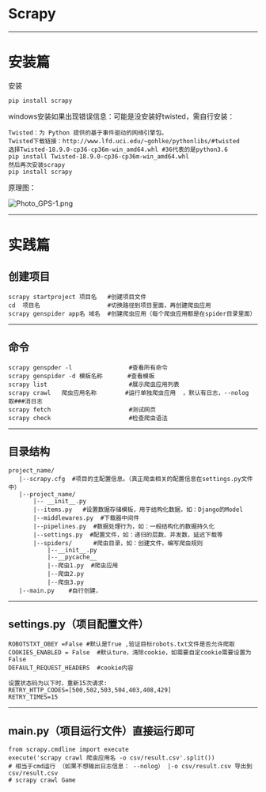 # Scrapy

---

# 安装篇

安装

```
pip install scrapy
```

windows安装如果出现错误信息：可能是没安装好twisted，需自行安装：

```
Twisted：为 Python 提供的基于事件驱动的网络引擎包。
Twisted下载链接：http://www.lfd.uci.edu/~gohlke/pythonlibs/#twisted
选择Twisted-18.9.0-cp36-cp36m-win_amd64.whl #36代表的是python3.6
pip install Twisted-18.9.0-cp36-cp36m-win_amd64.whl  
然后再次安装scrapy
pip install scrapy 
```

原理图：

![Photo_GPS-1.png](https://p-t001.github.io/image/blog/Scrapy-1.png)

---

# 实践篇

## 创建项目

```
scrapy startproject 项目名   #创建项目文件
cd  项目名                   #切换路径到项目里面，再创建爬虫应用
scrapy genspider app名 域名  #创建爬虫应用（每个爬虫应用都是在spider目录里面）
```

---

## 命令

```
scrapy genspder -l                #查看所有命令
scrapy genspider -d 模板名称       #查看模板
scrapy list                       #展示爬虫应用列表
scrapy crawl   爬虫应用名称        #运行单独爬虫应用  ，默认有日志，--nolog 取###消日志
scrapy fetch                      #测试网页
scrapy check                      #检查爬虫语法
```

---

## 目录结构

```
project_name/
   |--scrapy.cfg  #项目的主配置信息。（真正爬虫相关的配置信息在settings.py文件中）
   |--project_name/
       |-- __init__.py
       |--items.py   #设置数据存储模板，用于结构化数据，如：Django的Model
       |--middlewares.py  #下载器中间件
       |--pipelines.py  #数据处理行为，如：一般结构化的数据持久化
       |--settings.py  #配置文件，如：递归的层数、并发数，延迟下载等
       |--spiders/      #爬虫目录，如：创建文件，编写爬虫规则
      	   |--__init__.py
      	   |--__pycache__
      	   |--爬虫1.py  #爬虫应用
      	   |--爬虫2.py
      	   |--爬虫3.py
   |--main.py    #自行创建，
```

---

## settings.py（项目配置文件）

```
ROBOTSTXT_OBEY =False #默认是True ,验证目标robots.txt文件是否允许爬取
COOKIES_ENABLED = False  #默认ture，清除cookie，如需要自定cookie需要设置为False
DEFAULT_REQUEST_HEADERS  #cookie内容

设置状态码为以下时，重新15次请求:
RETRY_HTTP_CODES=[500,502,503,504,403,408,429] 
RETRY_TIMES=15
```

---

## main.py（项目运行文件）直接运行即可

```
from scrapy.cmdline import execute
execute('scrapy crawl 爬虫应用名 -o csv/result.csv'.split()) 
# 相当于cmd运行 （如果不想输出日志信息： --nolog） |-o csv/result.csv 导出到csv/result.csv
# scrapy crawl Game
```

